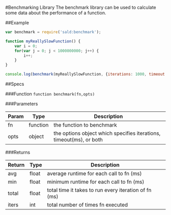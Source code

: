 #Benchmarking Library
The benchmark library can be used to calculate some data about the performance of a function.

##Example
```javascript
var benchmark = require('sald:benchmark');

function myReallySlowFunction() {
	var i = 0;
	for(var j = 0; j < 1000000000; j++) {
		i++;
	}
}

console.log(benchmark(myReallySlowFunction, {iterations: 1000, timeout: 10}));
```

##Specs

###Function
`function benchmark(fn,opts)`

###Parameters

| Param | Type     | Description                                                         |
|-------|----------|---------------------------------------------------------------------|
| fn    | function | the function to benchmark                                           |
| opts  | object   | the options object which specifies iterations, timeout(ms), or both |

###Returns

| Return | Type  | Description                                           |
|--------|-------|-------------------------------------------------------|
| avg    | float | average runtime for each call to fn (ms)              |
| min    | float | minimum runtime for each call to fn (ms)              |
| total  | float | total time it takes to run every iteration of fn (ms) |
| iters  | int   | total number of times fn executed                     |